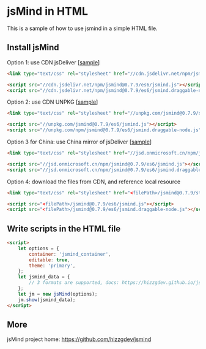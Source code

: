 # jsMind in HTML

This is a sample of how to use jsmind in a simple HTML file.

## Install jsMind

Option 1: use CDN jsDeliver [[sample](./jsmind-jsdelivr.html)]

```html
<link type="text/css" rel="stylesheet" href="//cdn.jsdelivr.net/npm/jsmind@0.7.9/style/jsmind.css"/>

<script src="//cdn.jsdelivr.net/npm/jsmind@0.7.9/es6/jsmind.js"></script>
<script src="//cdn.jsdelivr.net/npm/jsmind@0.7.9/es6/jsmind.draggable-node.js"></script>
```

Option 2: use CDN UNPKG [[sample](./jsmind-unpkg.html)]

```html
<link type="text/css" rel="stylesheet" href="//unpkg.com/jsmind@0.7.9/style/jsmind.css"/>

<script src="//unpkg.com/jsmind@0.7.9/es6/jsmind.js"></script>
<script src="//unpkg.com/npm/jsmind@0.7.9/es6/jsmind.draggable-node.js"></script>
```

Option 3 for China: use China mirror of jsDeliver [[sample](./jsmind-jsdeliver-cn-mirror.html)]

```html
<link type="text/css" rel="stylesheet" href="//jsd.onmicrosoft.cn/npm/jsmind@0.7.9/style/jsmind.css"/>

<script src="//jsd.onmicrosoft.cn/npm/jsmind@0.7.9/es6/jsmind.js"></script>
<script src="//jsd.onmicrosoft.cn/npm/jsmind@0.7.9/es6/jsmind.draggable-node.js"></script>
```

Option 4: download the files from CDN, and reference local resource

```html
<link type="text/css" rel="stylesheet" href="<filePath>/jsmind@0.7.9/style/jsmind.css"/>

<script src="<filePath>/jsmind@0.7.9/es6/jsmind.js"></script>
<script src="<filePath>/jsmind@0.7.9/es6/jsmind.draggable-node.js"></script>
```

## Write scripts in the HTML file

```html
<script>
    let options = {
        container: 'jsmind_container',
        editable: true,
        theme: 'primary',
    };
    let jsmind_data = {
        // 3 formats are supported, docs: https://hizzgdev.github.io/jsmind/docs/
    };
    let jm = new jsMind(options);
    jm.show(jsmind_data);
</script>
```

## More

jsMind project home: <a href="https://github.com/hizzgdev/jsmind">https://github.com/hizzgdev/jsmind</a>

